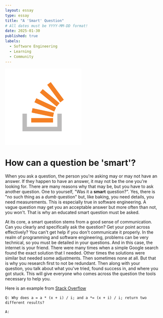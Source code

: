```yaml
---
layout: essay
type: essay
title: "A 'Smart' Question"
# All dates must be YYYY-MM-DD format!
date: 2025-01-30
published: true
labels:
  - Software Engineering
  - Learning
  - Community
---
```


<img width="250px" class="rounded float-start pe-4" src="../img/reflec-smartQs/stackOverflow_essayPic.png">


# How can a question be 'smart'?
When you ask a question, the person you're asking may or may not have an answer. If they happen to have an answer, it may not be the one you're looking for. There are many reasons why that may be, but you have to ask another question. One to yourself, "Was it a **smart** question?". Yes, there is "no such thing as a *dumb* question" but, like baking, you need details, you need measurements. This is especially true in software engineering. A vague question may get you an acceptable answer but more often than not, you won't. That is why an educated smart question must be asked. 

At its core, a smart question stems from a good sense of communication. Can you clearly and specifically ask the question? Get your point across effectively? You can't get help if you don't communicate it properly. In the realm of programming and software engineering, problems can be very technical, so you must be detailed in your questions. And in this case, the internet is your friend. There were many times when a simple Google search found the exact solution that I needed. Other times the solutions were similar but needed some adjustments. Then sometimes none at all. But that is why you research first to not be redundant. Then along with your question, you talk about what you've tried, found success in, and where you got stuck. This will give everyone who comes across the question the tools necessary to help you. 

Here is an example from [Stack Overflow](https://stackoverflow.com/questions/79347608/why-does-a-a-x-i-i-and-a-x-i-i-return-two-different-results)
```
Q: Why does a = a * (x + i) / i; and a *= (x + i) / i; return two different results?
```

```
A:
```
